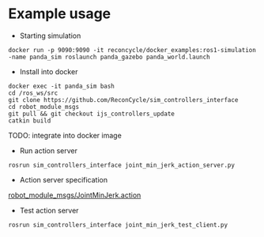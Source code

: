 # Example usage  

* Starting simulation 

```
docker run -p 9090:9090 -it reconcycle/docker_examples:ros1-simulation -name panda_sim roslaunch panda_gazebo panda_world.launch 
```

* Install into docker
```
docker exec -it panda_sim bash
cd /ros_ws/src
git clone https://github.com/ReconCycle/sim_controllers_interface
cd robot_module_msgs
git pull && git checkout ijs_controllers_update
catkin build
```
TODO: integrate into docker image


* Run action server 
```
rosrun sim_controllers_interface joint_min_jerk_action_server.py
```

* Action server specification

[robot_module_msgs/JointMinJerk.action](https://github.com/ReconCycle/robot_module_msgs/blob/ijs_controllers_update/action/JointMinJerk.action)

* Test action server
```
rosrun sim_controllers_interface joint_min_jerk_test_client.py
```

